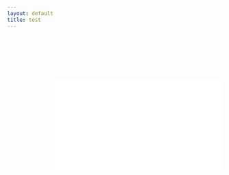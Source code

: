 ```yaml
---
layout: default 
title: test
---
```

<html>

<head>
<style> 
.video-container { position: relative; padding-bottom: 56.25%; padding-top: 30px; height: 0; overflow: hidden; } 
.video-container iframe { position: absolute; top:100; left: 100; width: 100%; height: 100%; } 
</style>
<script>
$('.x-frame.video').each(function() {
          $(this).after("<iframe class=\"video\" src=\" + ($(this).attr('data-video')) + "\" frameborder=\"0\"></iframe>");
          });
</script>
</head>

<body>

<div class="video-container">
<iframe width="480" height="360" src="//player.bilibili.com/player.html?aid=70773634&bvid=BV19E411f7pN&cid=122620656&page=1" frameborder="0"> </iframe>
</div>

<!--<div class="video-container">
<div class="x-frame video" data-video="https://www.bilibili.com/video/BV19E411f7pN"> 
</div>-->

</body>

</html>
